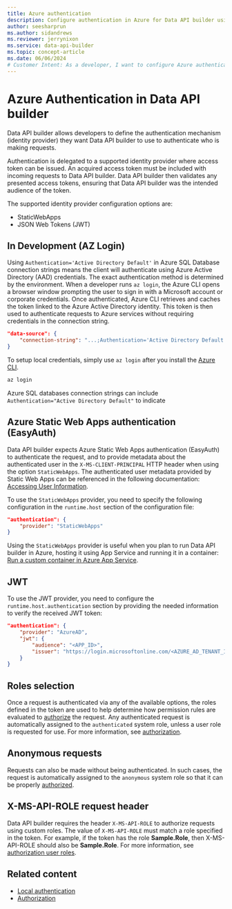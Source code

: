 ```yaml
---
title: Azure authentication
description: Configure authentication in Azure for Data API builder using Microsoft Entra ID and various authentication methods/providers.
author: seesharprun
ms.author: sidandrews
ms.reviewer: jerrynixon
ms.service: data-api-builder
ms.topic: concept-article
ms.date: 06/06/2024
# Customer Intent: As a developer, I want to configure Azure authentication, so that I can authenticate in the Azure environment.
---
```


# Azure Authentication in Data API builder

Data API builder allows developers to define the authentication mechanism (identity provider) they want Data API builder to use to authenticate who is making requests.

Authentication is delegated to a supported identity provider where access token can be issued. An acquired access token must be included with incoming requests to Data API builder. Data API builder then validates any presented access tokens, ensuring that Data API builder was the intended audience of the token.

The supported identity provider configuration options are:

- StaticWebApps
- JSON Web Tokens (JWT)

## In Development (AZ Login)

Using `Authentication='Active Directory Default'` in Azure SQL Database connection strings means the client will authenticate using Azure Active Directory (AAD) credentials. The exact authentication method is determined by the environment. When a developer runs `az login`, the Azure CLI opens a browser window prompting the user to sign in with a Microsoft account or corporate credentials. Once authenticated, Azure CLI retrieves and caches the token linked to the Azure Active Directory identity. This token is then used to authenticate requests to Azure services without requiring credentials in the connection string.

```json
"data-source": {
    "connection-string": "...;Authentication='Active Directory Default';"
}
```

To setup local credentials, simply use `az login` after you install the [Azure CLI](/cli/azure/authenticate-azure-cli). 

```bash
az login
```

Azure SQL databases connection strings can include `Authentication="Active Directory Default"` to indicate 

## Azure Static Web Apps authentication (EasyAuth)

Data API builder expects Azure Static Web Apps authentication (EasyAuth) to authenticate the request, and to provide metadata about the authenticated user in the `X-MS-CLIENT-PRINCIPAL` HTTP header when using the option `StaticWebApps`. The authenticated user metadata provided by Static Web Apps can be referenced in the following documentation: [Accessing User Information](/azure/static-web-apps/user-information?tabs=csharp).

To use the `StaticWebApps` provider, you need to specify the following configuration in the `runtime.host` section of the configuration file:

```json
"authentication": {
    "provider": "StaticWebApps"
}
```

Using the `StaticWebApps` provider is useful when you plan to run Data API builder in Azure, hosting it using App Service and running it in a container: [Run a custom container in Azure App Service](/azure/app-service/quickstart-custom-container?tabs=dotnet&pivots=container-linux-vscode).

## JWT

To use the JWT provider, you need to configure the `runtime.host.authentication` section by providing the needed information to verify the received JWT token:

```json
"authentication": {
    "provider": "AzureAD",
    "jwt": {
        "audience": "<APP_ID>",
        "issuer": "https://login.microsoftonline.com/<AZURE_AD_TENANT_ID>/v2.0"
    }
}
```

## Roles selection

Once a request is authenticated via any of the available options, the roles defined in the token are used to help determine how permission rules are evaluated to [authorize](authorization.md) the request. Any authenticated request is automatically assigned to the `authenticated` system role, unless a user role is requested for use. For more information, see [authorization](authorization.md).

## Anonymous requests

Requests can also be made without being authenticated. In such cases, the request is automatically assigned to the `anonymous` system role so that it can be properly [authorized](authorization.md).

## X-MS-API-ROLE request header

Data API builder requires the header `X-MS-API-ROLE` to authorize requests using custom roles. The value of `X-MS-API-ROLE` must match a role specified in the token. For example, if the token has the role **Sample.Role**, then X-MS-API-ROLE should also be **Sample.Role**. For more information, see [authorization user roles](./authorization.md#user-roles).

## Related content

- [Local authentication](authentication-local.md)
- [Authorization](authorization.md)
